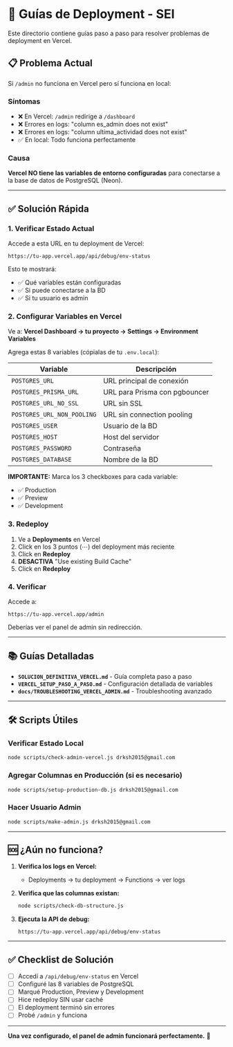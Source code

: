 # 🚀 Guías de Deployment - SEI

Este directorio contiene guías paso a paso para resolver problemas de deployment en Vercel.

## 📋 Problema Actual

Si `/admin` no funciona en Vercel pero sí funciona en local:

### Síntomas
- ❌ En Vercel: `/admin` redirige a `/dashboard`
- ❌ Errores en logs: "column es_admin does not exist"
- ❌ Errores en logs: "column ultima_actividad does not exist"  
- ✅ En local: Todo funciona perfectamente

### Causa
**Vercel NO tiene las variables de entorno configuradas** para conectarse a la base de datos de PostgreSQL (Neon).

---

## ✅ Solución Rápida

### 1. Verificar Estado Actual

Accede a esta URL en tu deployment de Vercel:

```
https://tu-app.vercel.app/api/debug/env-status
```

Esto te mostrará:
- ✅ Qué variables están configuradas
- ✅ Si puede conectarse a la BD
- ✅ Si tu usuario es admin

### 2. Configurar Variables en Vercel

Ve a: **Vercel Dashboard → tu proyecto → Settings → Environment Variables**

Agrega estas 8 variables (cópialas de tu `.env.local`):

| Variable | Descripción |
|----------|-------------|
| `POSTGRES_URL` | URL principal de conexión |
| `POSTGRES_PRISMA_URL` | URL para Prisma con pgbouncer |
| `POSTGRES_URL_NO_SSL` | URL sin SSL |
| `POSTGRES_URL_NON_POOLING` | URL sin connection pooling |
| `POSTGRES_USER` | Usuario de la BD |
| `POSTGRES_HOST` | Host del servidor |
| `POSTGRES_PASSWORD` | Contraseña |
| `POSTGRES_DATABASE` | Nombre de la BD |

**IMPORTANTE:** Marca los 3 checkboxes para cada variable:
- ✅ Production
- ✅ Preview  
- ✅ Development

### 3. Redeploy

1. Ve a **Deployments** en Vercel
2. Click en los 3 puntos (⋯) del deployment más reciente
3. Click en **Redeploy**
4. **DESACTIVA** "Use existing Build Cache"
5. Click en **Redeploy**

### 4. Verificar

Accede a:
```
https://tu-app.vercel.app/admin
```

Deberías ver el panel de admin sin redirección.

---

## 📚 Guías Detalladas

- **`SOLUCION_DEFINITIVA_VERCEL.md`** - Guía completa paso a paso
- **`VERCEL_SETUP_PASO_A_PASO.md`** - Configuración detallada de variables
- **`docs/TROUBLESHOOTING_VERCEL_ADMIN.md`** - Troubleshooting avanzado

---

## 🛠️ Scripts Útiles

### Verificar Estado Local
```bash
node scripts/check-admin-vercel.js drksh2015@gmail.com
```

### Agregar Columnas en Producción (si es necesario)
```bash
node scripts/setup-production-db.js drksh2015@gmail.com
```

### Hacer Usuario Admin
```bash
node scripts/make-admin.js drksh2015@gmail.com
```

---

## 🆘 ¿Aún no funciona?

1. **Verifica los logs en Vercel:**
   - Deployments → tu deployment → Functions → ver logs

2. **Verifica que las columnas existan:**
   ```bash
   node scripts/check-db-structure.js
   ```

3. **Ejecuta la API de debug:**
   ```
   https://tu-app.vercel.app/api/debug/env-status
   ```

---

## ✅ Checklist de Solución

- [ ] Accedí a `/api/debug/env-status` en Vercel
- [ ] Configuré las 8 variables de PostgreSQL
- [ ] Marqué Production, Preview y Development
- [ ] Hice redeploy SIN usar caché
- [ ] El deployment terminó sin errores
- [ ] Probé `/admin` y funciona

---

**Una vez configurado, el panel de admin funcionará perfectamente.** 🎉
